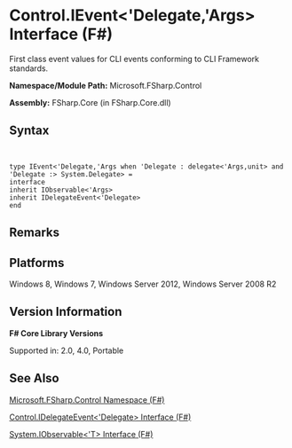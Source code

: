 # Control.IEvent<'Delegate,'Args> Interface (F#)

First class event values for CLI events conforming to CLI Framework standards.

**Namespace/Module Path:** Microsoft.FSharp.Control

**Assembly:** FSharp.Core (in FSharp.Core.dll)


## Syntax


```


type IEvent<'Delegate,'Args when 'Delegate : delegate<'Args,unit> and 'Delegate :> System.Delegate> =
interface
inherit IObservable<'Args>
inherit IDelegateEvent<'Delegate>
end

```



## Remarks

## Platforms
Windows 8, Windows 7, Windows Server 2012, Windows Server 2008 R2


## Version Information
**F# Core Library Versions**

Supported in: 2.0, 4.0, Portable




## See Also
[Microsoft.FSharp.Control Namespace &#40;F&#35;&#41;](Microsoft.FSharp.Control-Namespace-%28FSharp%29.md)

[Control.IDelegateEvent&#60;'Delegate&#62; Interface &#40;F&#35;&#41;](Control.IDelegateEvent%28%27Delegate%29-Interface-%28FSharp%29.md)

[System.IObservable&#60;'T&#62; Interface &#40;F&#35;&#41;](System.IObservable%28%27T%29-Interface-%28FSharp%29.md)

